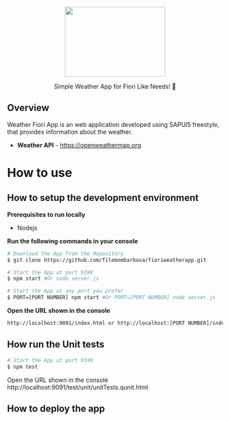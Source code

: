 <p align="center">
  <a href="#">
    <img src="https://iili.io/oRYR6J.png" width="234" height="163" alt="" />
  </a>
</p>

<p align="center">Simple Weather App for Fiori Like Needs! 🚀</p>


## Overview
Weather Fiori App is an web application developed using SAPUI5 freestyle, that provides information about the weather.

- **Weather API** - https://openweathermap.org

# How to use
## How to setup the development environment
**Prerequisites to run locally**
- Nodejs

**Run the following commands in your console**
```bash
# Download the App from the Repository
$ git clone https://github.com/filemombarbosa/fioriweatherapp.git

# Start the App at port 9190
$ npm start #Or node server.js

# Start the App at any port you prefer
$ PORT=[PORT NUMBER] npm start #Or PORT=[PORT NUMBER] node server.js
```

**Open the URL shown in the console**
```bash
http://localhost:9091/index.html or http://localhost:[PORT NUMBER]/index.html
```

## How run the Unit tests 
```bash
# Start the App at port 9190
$ npm test
```
Open the URL shown in the console
http://localhost:9091/test/unit/unitTests.qunit.html

## How to deploy the app